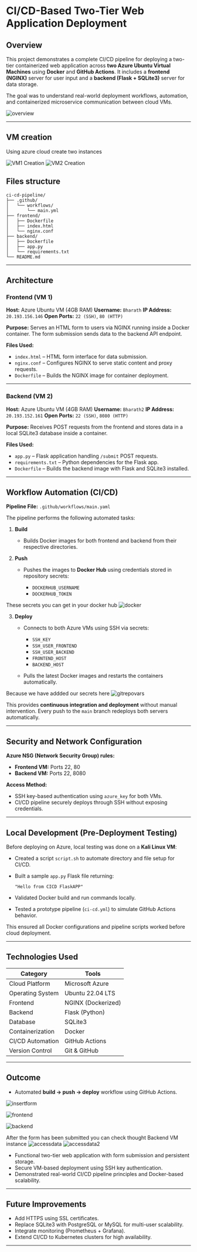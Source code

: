 # CI/CD-Based Two-Tier Web Application Deployment

## Overview

This project demonstrates a complete CI/CD pipeline for deploying a two-tier containerized web application across **two Azure Ubuntu Virtual Machines** using **Docker** and **GitHub Actions**.
It includes a **frontend (NGINX)** server for user input and a **backend (Flask + SQLite3)** server for data storage.

The goal was to understand real-world deployment workflows, automation, and containerized microservice communication between cloud VMs.

![overview](img/projectVMVM.jpg)

---

## VM creation 

Using azure cloud create two instances 

![VM1 Creation](img/VM1.svg)
![VM2 Creation](img/VM2.svg)

## Files structure

```
ci-cd-pipeline/
├── .github/
│   └── workflows/
│       └── main.yml
├── frontend/
│   ├── Dockerfile
│   ├── index.html
│   └── nginx.conf
├── backend/
│   ├── Dockerfile
│   ├── app.py
│   └── requirements.txt
└── README.md
```

---

## Architecture

### Frontend (VM 1)

**Host:** Azure Ubuntu VM (4GB RAM)
**Username:** `Bharath`
**IP Address:** `20.193.156.146`
**Open Ports:** `22 (SSH)`, `80 (HTTP)`

**Purpose:**
Serves an HTML form to users via NGINX running inside a Docker container.
The form submission sends data to the backend API endpoint.

**Files Used:**

* `index.html` – HTML form interface for data submission.
* `nginx.conf` – Configures NGINX to serve static content and proxy requests.
* `Dockerfile` – Builds the NGINX image for container deployment.

---

### Backend (VM 2)

**Host:** Azure Ubuntu VM (4GB RAM)
**Username:** `Bharath2`
**IP Address:** `20.193.152.161`
**Open Ports:** `22 (SSH)`, `8080 (HTTP)`

**Purpose:**
Receives POST requests from the frontend and stores data in a local SQLite3 database inside a container.

**Files Used:**

* `app.py` – Flask application handling `/submit` POST requests.
* `requirements.txt` – Python dependencies for the Flask app.
* `Dockerfile` – Builds the backend image with Flask and SQLite3 installed.

---

## Workflow Automation (CI/CD)

**Pipeline File:** `.github/workflows/main.yaml`

The pipeline performs the following automated tasks:

1. **Build**

   * Builds Docker images for both frontend and backend from their respective directories.

2. **Push**

   * Pushes the images to **Docker Hub** using credentials stored in repository secrets:

     * `DOCKERHUB_USERNAME`
     * `DOCKERHUB_TOKEN`

These secrets you can get in your docker hub 
![docker](img/dockervar.svg)


3. **Deploy**

   * Connects to both Azure VMs using SSH via secrets:

     * `SSH_KEY`
     * `SSH_USER_FRONTEND`
     * `SSH_USER_BACKEND`
     * `FRONTEND_HOST`
     * `BACKEND_HOST`
   * Pulls the latest Docker images and restarts the containers automatically.

Because we have addded our secrets here
![gitrepovars](img/gitrepovars.svg)

This provides **continuous integration and deployment** without manual intervention.
Every push to the `main` branch redeploys both servers automatically.

---

## Security and Network Configuration

**Azure NSG (Network Security Group) rules:**

* **Frontend VM:** Ports 22, 80
* **Backend VM:** Ports 22, 8080

**Access Method:**

* SSH key-based authentication using `azure_key` for both VMs.
* CI/CD pipeline securely deploys through SSH without exposing credentials.

---

## Local Development (Pre-Deployment Testing)

Before deploying on Azure, local testing was done on a **Kali Linux VM**:

* Created a script `script.sh` to automate directory and file setup for CI/CD.
* Built a sample `app.py` Flask file returning:

  ```
  "Hello from CICD FlaskAPP"
  ```
* Validated Docker build and run commands locally.
* Tested a prototype pipeline (`ci-cd.yml`) to simulate GitHub Actions behavior.

This ensured all Docker configurations and pipeline scripts worked before cloud deployment.

---

## Technologies Used

| Category         | Tools              |
| ---------------- | ------------------ |
| Cloud Platform   | Microsoft Azure    |
| Operating System | Ubuntu 22.04 LTS   |
| Frontend         | NGINX (Dockerized) |
| Backend          | Flask (Python)     |
| Database         | SQLite3            |
| Containerization | Docker             |
| CI/CD Automation | GitHub Actions     |
| Version Control  | Git & GitHub       |

---

## Outcome

* Automated **build → push → deploy** workflow using GitHub Actions.

![insertform](img/deploystatus.svg)

![frontend](img/insertform.svg)

![backend](img/submitform.svg)

After the form has been submitted you can check thought Backend VM instance
![accessdata](img/accessdata.svg)
![accessdata2](img/accessdata2.svg)

* Functional two-tier web application with form submission and persistent storage.
* Secure VM-based deployment using SSH key authentication.
* Demonstrated real-world CI/CD pipeline principles and Docker-based scalability.

---

## Future Improvements

* Add HTTPS using SSL certificates.
* Replace SQLite3 with PostgreSQL or MySQL for multi-user scalability.
* Integrate monitoring (Prometheus + Grafana).
* Extend CI/CD to Kubernetes clusters for high availability.

---
